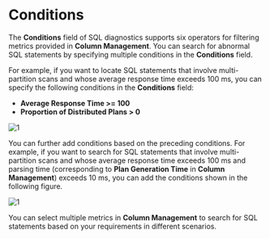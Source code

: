 # Conditions

The **Conditions** field of SQL diagnostics supports six operators for filtering metrics provided in **Column Management**. You can search for abnormal SQL statements by specifying multiple conditions in the **Conditions** field.

For example, if you want to locate SQL statements that involve multi-partition scans and whose average response time exceeds 100 ms, you can specify the following conditions in the **Conditions** field:

* **Average Response Time >= 100**
* **Proportion of Distributed Plans > 0**

![1](https://obbusiness-private.oss-cn-shanghai.aliyuncs.com/doc/img/ocp/410/%E9%AB%98%E7%BA%A7%E6%9D%A1%E4%BB%B6-1.png)

You can further add conditions based on the preceding conditions. For example, if you want to search for SQL statements that involve multi-partition scans and whose average response time exceeds 100 ms and parsing time (corresponding to **Plan Generation Time** in **Column Management**) exceeds 10 ms, you can add the conditions shown in the following figure.

![1](https://obbusiness-private.oss-cn-shanghai.aliyuncs.com/doc/img/ocp/410/%E9%AB%98%E7%BA%A7%E6%9D%A1%E4%BB%B6%E5%A2%9E%E5%8A%A0-1.png)

You can select multiple metrics in **Column Management** to search for SQL statements based on your requirements in different scenarios.
